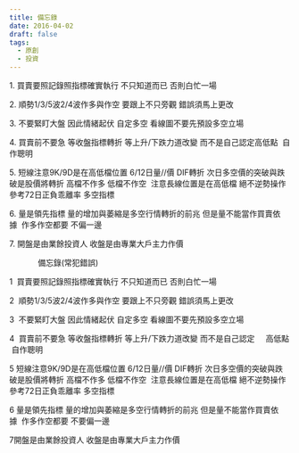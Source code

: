 ```yaml
---
title: 備忘錄
date: 2016-04-02
draft: false
tags:
  - 原創
  - 投資
---
```

1. 買賣要照記錄照指標確實執行 不只知道而已 否則白忙一場

2. 順勢1/3/5波2/4波作多與作空 要跟上不只旁觀 錯誤須馬上更改

3. 不要緊盯大盤 因此情緒起伏 自定多空 看線圖不要先預設多空立場

4. 買賣前不要急 等收盤指標轉折 等上升/下跌力道改變 而不是自己認定高低點  自作聰明

5. 短線注意9K/9D是在高低檔位置 6/12日量//價 DIF轉折 次日多空價的突破與跌破是股價將轉折 高檔不作多 低檔不作空  注意長線位置是在高低檔 絕不逆勢操作 參考72日正負乖離率 多空指標

6. 量是領先指標 量的增加與萎縮是多空行情轉折的前兆 但是量不能當作買賣依據  作多作空都要 不偏一邊

7. 開盤是由業餘投資人 收盤是由專業大戶主力作價

             備忘錄(常犯錯誤)

1  買賣要照記錄照指標確實執行 不只知道而已 否則白忙一場

2  順勢1/3/5波2/4波作多與作空 要跟上不只旁觀 錯誤須馬上更改

3  不要緊盯大盤 因此情緒起伏 自定多空 看線圖不要先預設多空立場

4  買賣前不要急 等收盤指標轉折 等上升/下跌力道改變 而不是自己認定     高低點  自作聰明

5 短線注意9K/9D是在高低檔位置 6/12日量//價 DIF轉折 次日多空價的突破與跌破是股價將轉折 高檔不作多 低檔不作空  注意長線位置是在高低檔 絕不逆勢操作 參考72日正負乖離率 多空指標

6 量是領先指標 量的增加與萎縮是多空行情轉折的前兆 但是量不能當作買賣依據  作多作空都要 不要偏一邊

7開盤是由業餘投資人 收盤是由專業大戶主力作價